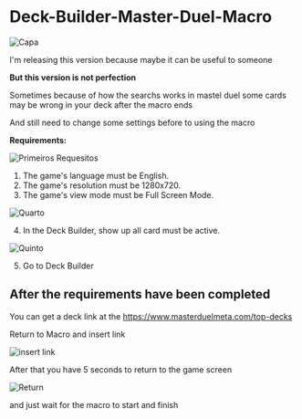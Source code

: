 # Deck-Builder-Master-Duel-Macro
![Capa](https://img.konami.com/yugioh/masterduel/images/logo.png)


I'm releasing this version because maybe it can be useful to someone

**But this version is not perfection**

Sometimes because of how the searchs works in mastel duel some cards may be wrong in your deck after the macro ends

And still need to change some settings before to using the macro

**Requirements:**

![Primeiros Requesitos](https://cdn.discordapp.com/attachments/341613211478392833/960983744204902460/unknown.png)
1. The game's language must be English.
2. The game's resolution must be 1280x720.
3. The game's view mode must be Full Screen Mode.

![Quarto](https://cdn.discordapp.com/attachments/341613211478392833/960984777303937064/unknown.png)

4. In the Deck Builder, show up all card must be active.

![Quinto](https://cdn.discordapp.com/attachments/341613211478392833/960986980840271942/unknown.png)

5. Go to Deck Builder


## After the requirements have been completed

You can get a deck link at the https://www.masterduelmeta.com/top-decks

Return to Macro and insert link

![insert link](https://cdn.discordapp.com/attachments/341613211478392833/960997773094825994/unknown.png)

After that you have 5 seconds to return to the game screen

![Return](https://cdn.discordapp.com/attachments/341613211478392833/960998993897357403/unknown.png)

and just wait for the macro to start and finish
